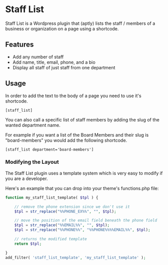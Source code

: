 # Staff List

Staff List is a Wordpress plugin that (aptly) lists the staff / members of a business or organization on a page using a shortcode.

## Features

* Add any number of staff
* Add name, title, email, phone, and a bio
* Display all staff of just staff from one department

## Usage

In order to add the text to the body of a page you need to use it's shortcode.

`[staff_list]`

You can also call a specific list of staff members by adding the slug of the wanted department name.

For example if you want a list of the Board Members and their slug is "board-members" you would add the following shortcode.

`[staff_list department='board-members']`

### Modifying the Layout

The Staff List plugin uses a template system which is very easy to modify if you are a developer.

Here's an example that you can drop into your theme's functions.php file:
```php
function my_staff_list_template( $tpl ) {

	// remove the phone extension since we don't use it
	$tpl = str_replace("%%PHONE_EX%%", "", $tpl);

	// move the position of the email field beneath the phone field
	$tpl = str_replace("%%EMAIL%%", "", $tpl);
	$tpl = str_replace("%%PHONE%%", "%%PHONE%%%%EMAIL%%", $tpl);

	// returns the modified template
	return $tpl;

}
add_filter( 'staff_list_template', 'my_staff_list_template' );
```